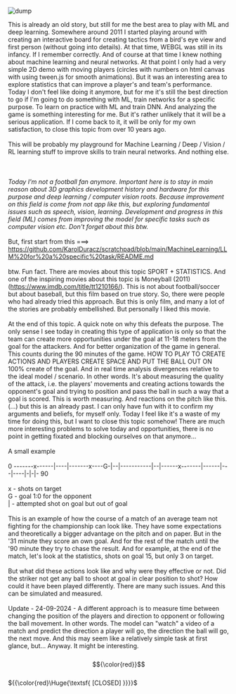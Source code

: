 ![dump](https://github.com/KarolDuracz/scratchpad/blob/main/3D%20board%20'11/output_3d_board_11.gif?raw=true)

This is already an old story, but still for me the best area to play with ML and deep learning. Somewhere around 2011 I started playing around with creating an interactive board for creating tactics from a bird's eye view and first person (without going into details). At that time, WEBGL was still in its infancy. If I remember correctly. And of course at that time I knew nothing about machine learning and neural networks. At that point I only had a very simple 2D demo with moving players (circles with numbers on html canvas with using tween.js for smooth animations). But it was an interesting area to explore statistics that can improve a player's and team's performance. Today I don't feel like doing it anymore, but for me it's still the best direction to go if I'm going to do something with ML, train networks for a specific purpose. To learn on practice with ML and train DNN. And analyzing the game is something interesting for me. But it's rather unlikely that it will be a serious application. If I come back to it, it will be only for my own satisfaction, to close this topic from over 10 years ago.
<br /><br />
This will be probably my playground for Machine Learning / Deep / Vision / RL learning stuff to improve skills to train neural networks. And nothing else.
<br /><br /><br /><br />
<i>Today I'm not a football fan anymore. Important here is to stay in main reason about 3D graphics development history and hardware for this purpose and deep learning / computer vision roots. Because improvement on this field is come from not app like this, but exploring fundamental issues such as speech, vision, learning. Development and progress in this field (ML) comes from improving the model for specific tasks such as computer vision etc. Don't forget about this btw. </i>
<br /><br />
But, first start from this ===> https://github.com/KarolDuracz/scratchpad/blob/main/MachineLearning/LLM%20for%20a%20specific%20task/README.md
<br /><br />
btw. Fun fact. There are movies about this topic SPORT + STATISTICS. And one of the inspiring movies about this topic is Moneyball (2011) (https://www.imdb.com/title/tt1210166/). This is not about football/soccer but about baseball, but this film based on true story. So, there were people who had already tried this approach. But this is only film, and many a lot of the stories are probably embellished. But personally I liked this movie.
<br /><br />
At the end of this topic. A quick note on why this defeats the purpose. The only sense I see today in creating this type of application is only so that the team can create more opportunities under the goal at 11-18 meters from the goal for the attackers. And for better organization of the game in general. This counts during the 90 minutes of the game. HOW TO PLAY TO CREATE ACTIONS AND PLAYERS CREATE SPACE AND PUT THE BALL OUT ON 100% create of the goal. And in real time analysis divergences relative to the ideal model / scenario. In other words. It's about measuring the quality of the attack, i.e. the players' movements and creating actions towards the opponent's goal and trying to position and pass the ball in such a way that a goal is scored. This is worth measuring. And reactions on the pitch like this. (...) but this is an already past. I can only have fun with it to confirm my arguments and beliefs, for myself only. Today I feel like it's a waste of my time for doing this, but I want to close this topic somehow! There are much more interesting problems to solve today and opportunities, there is no point in getting fixated and blocking ourselves on that anymore...
<br /><br />
A small example
<br /><br />
0 -------x------|----|-------x----G-|--|-----------|--|------x-------|------|---|----|-|-|- 90
<br /><br />
x - shots on target<br />
G - goal 1:0 for the opponent<br />
| - attempted shot on goal but out of goal<br />
<br />
This is an example of how the course of a match of an average team not fighting for the championship can look like. They have some expectations and theoretically a bigger advantage on the pitch and on paper. But in the '31 minute they score an own goal. And for the rest of the match until the '90 minute they try to chase the result. And for example, at the end of the match, let's look at the statistics, shots on goal 15, but only 3 on target. <br /><br />
But what did these actions look like and why were they effective or not. Did the striker not get any ball to shoot at goal in clear position to shot? How could it have been played differently. There are many such issues. And this can be simulated and measured.
<br /><br />
Update - 24-09-2024 - A different approach is to measure time between changing the position of the players and direction to opponent or following the ball movement. In other words. The model can "watch" a video of a match and predict the direction a player will go, the direction the ball will go, the next move. And this may seem like a relatively simple task at first glance, but...  Anyway. It might be interesting.
<br /><br />
$${\color{red}}$$	
		${{\color{red}\Huge{\textsf{     [CLOSED]  }}}}\$
